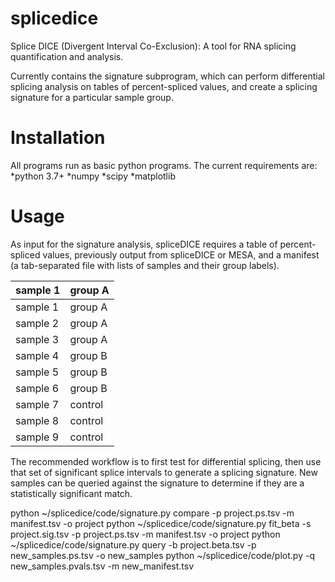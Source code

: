 # splicedice
Splice DICE (Divergent Interval Co-Exclusion): A tool for RNA splicing quantification and analysis.

Currently contains the signature subprogram, which can perform differential splicing analysis on tables of percent-spliced values, and create a splicing signature for a particular sample group.

# Installation
All programs run as basic python programs. The current requirements are:
*python 3.7+
*numpy
*scipy
*matplotlib

# Usage
As input for the signature analysis, spliceDICE requires a table of percent-spliced values, previously output from spliceDICE or MESA, and a manifest (a tab-separated file with lists of samples and their group labels).

| sample 1 | group A
| -------- | --------
| sample 1 | group A
| sample 2 | group A
| sample 3 | group A
| sample 4 | group B
| sample 5 | group B
| sample 6 | group B
| sample 7 | control
| sample 8 | control
| sample 9 | control

The recommended workflow is to first test for differential splicing, then use that set of significant splice intervals to generate a splicing signature. New samples can be queried against the signature to determine if they are a statistically significant match.

python ~/splicedice/code/signature.py compare -p project.ps.tsv -m manifest.tsv -o project
python ~/splicedice/code/signature.py fit_beta -s project.sig.tsv -p project.ps.tsv -m manifest.tsv -o project
python ~/splicedice/code/signature.py query -b project.beta.tsv -p new_samples.ps.tsv -o new_samples
python ~/splicedice/code/plot.py -q new_samples.pvals.tsv -m new_manifest.tsv
